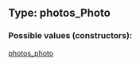## Type: photos\_Photo  

### Possible values (constructors):

[photos\_photo](../constructors/photos_photo.md)  

